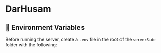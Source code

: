 # DarHusam

## 🔐 Environment Variables
Before running the server, create a `.env` file in the root of the `serverSide` folder with the following:
